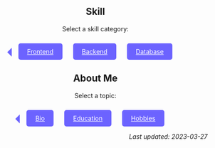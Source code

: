 <!-- Skill Menu -->
<div align="center">
  <h2>Skill</h2>
  <p>Select a skill category:</p>
  <nav>
    <a href="#frontend" class="menu-item">Frontend</a>
    <a href="#backend" class="menu-item">Backend</a>
    <a href="#database" class="menu-item">Database</a>
  </nav>
</div>

<!-- About Me Menu -->
<div align="center">
  <h2>About Me</h2>
  <p>Select a topic:</p>
  <nav>
    <a href="#bio" class="menu-item">Bio</a>
    <a href="#education" class="menu-item">Education</a>
    <a href="#hobbies" class="menu-item">Hobbies</a>
  </nav>
</div>

<!-- Styling for the menu -->
<style>
  .menu-item {
    display: inline-block;
    margin: 0 10px;
    padding: 10px 20px;
    background-color: #6c63ff;
    color: white;
    border-radius: 5px;
    cursor: pointer;
    transition: all 0.3s ease-in-out;
  }

  .menu-item:hover {
    transform: scale(1.1);
    background-color: #ff5e5e;
  }

  nav {
    display: inline-block;
    margin-top: 10px;
    position: relative;
  }

  nav::before {
    content: "";
    position: absolute;
    width: 0;
    height: 0;
    border-top: 10px solid transparent;
    border-bottom: 10px solid transparent;
    border-right: 10px solid #6c63ff;
    left: -15px;
    top: 10px;
    transition: all 0.3s ease-in-out;
  }

  nav:hover::before {
    border-right: 10px solid #ff5e5e;
  }
</style>

<!-- JavaScript for the random arrow colors -->
<script>
  // Select all the menu items
  const menuItems = document.querySelectorAll(".menu-item");

  // Define the colors to choose from
  const colors = [
    "#6c63ff",
    "#ff5e5e",
    "#2cb67d",
    "#f6c85f",
    "#9b59b6",
    "#e74c3c",
    "#3498db",
    "#1abc9c",
    "#f1c40f",
    "#95a5a6"
  ];

  // Loop through the menu items and assign a random color to each arrow
  menuItems.forEach(item => {
    const arrow = item.parentNode.parentNode.querySelector("nav::before");
    const color = colors[Math.floor(Math.random() * colors.length)];
    arrow.style.borderRightColor = color;
    item.style.backgroundColor = color;
  });
</script>

<!-- Last updated: yyyy-mm-dd -->
<p align="right"><em>Last updated: 2023-03-27</em></p>

